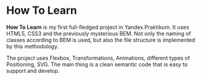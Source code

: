 # How To Learn

**How To Learn** is my first full-fledged project in Yandex.Praktikum.
It uses HTML5, CSS3 and the previously mysterious BEM.
Not only the naming of classes according to BEM is used, but also the file structure is implemented by this methodology.

The project uses Flexbox, Transformations, Animations, different types of Positioning, SVG.
The main thing is a clean semantic code that is easy to support and develop.